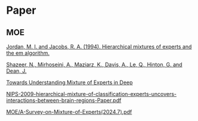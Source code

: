 # Paper
## MOE

[Jordan, M. I. and Jacobs, R. A. (1994). Hierarchical mixtures of experts and the em algorithm.](https://github.com/fltenwall/Paper/blob/main/MOE/Jordan%2C%20M.%20I.%20and%20Jacobs%2C%20R.%20A.%20(1994).%20Hierarchical%20mixtures%20of%20experts%20and%20the%20em%20algorithm..pdf)

[Shazeer, N., Mirhoseini, A., Maziarz, K., Davis, A., Le, Q., Hinton, G. and Dean, J.](https://github.com/fltenwall/Paper/blob/main/MOE/Shazeer%2C%20N.%2C%20Mirhoseini%2C%20A.%2C%20Maziarz%2C%20K.%2C%20Davis%2C%20A.%2C%20Le%2C%20Q.%2C%20Hinton%2C%20G.%20and%20Dean%2C%20J..pdf)

[Towards Understanding Mixture of Experts in Deep](https://github.com/fltenwall/Paper/blob/main/MOE/Towards%20Understanding%20Mixture%20of%20Experts%20in%20Deep.pdf)

[NIPS-2009-hierarchical-mixture-of-classification-experts-uncovers-interactions-between-brain-regions-Paper.pdf](https://github.com/fltenwall/Paper/blob/main/MOE/NIPS-2009-hierarchical-mixture-of-classification-experts-uncovers-interactions-between-brain-regions-Paper.pdf)

[MOE/A-Survey-on-Mixture-of-Experts(2024.7).pdf](https://github.com/fltenwall/Paper/blob/main/MOE/A-Survey-on-Mixture-of-Experts.pdf)
